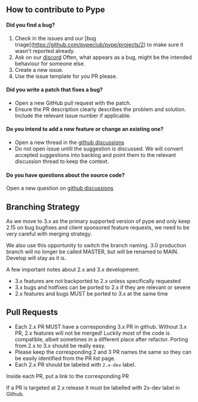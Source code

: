 ## How to contribute to Pype

#### **Did you find a bug?**

1. Check in the issues and our [bug triage[(https://github.com/pypeclub/pype/projects/2) to make sure it wasn't reported already.
2. Ask on our [discord](http://pype.community/chat) Often, what appears as a bug, might be the intended behaviour for someone else.
3. Create a new issue.
4. Use the issue template for you PR please.


#### **Did you write a patch that fixes a bug?**

- Open a new GitHub pull request with the patch.
- Ensure the PR description clearly describes the problem and solution. Include the relevant issue number if applicable.


#### **Do you intend to add a new feature or change an existing one?**

- Open a new thread in the [github discussions](https://github.com/pypeclub/pype/discussions/new)
- Do not open issue untill the suggestion is discussed. We will convert accepted suggestions into backlog and point them to the relevant discussion thread to keep the context.

#### **Do you have questions about the source code?**

Open a new question on [github discussions](https://github.com/pypeclub/pype/discussions/new)

## Branching Strategy

As we move to 3.x as the primary supported version of pype and only keep 2.15 on bug bugfixes and client sponsored feature requests, we need to be very careful with merging strategy.

We also use this opportunity to switch the branch naming. 3.0 production branch will no longer be called MASTER,  but will be renamed to MAIN. Develop will stay as it is.

A few important notes about 2.x and 3.x development:

- 3.x features are not backported to 2.x unless specifically requested
- 3.x bugs and hotfixes can be ported to 2.x if they are relevant or severe
- 2.x features and bugs MUST be ported to 3.x at the same time

## Pull Requests

- Each 2.x PR MUST have a corresponding 3.x PR in github. Without 3.x PR, 2.x features will not be merged! Luckily most of the code is compatible, albeit sometimes in a different place after refactor. Porting from 2.x to 3.x should be really easy.
- Please keep the corresponding 2 and 3 PR names the same so they can be easily identified from the PR list page.
- Each 2.x PR should be labeled with `2.x-dev` label.

Inside each PR, put a link to the corresponding PR




If a PR is targeted at 2.x release it must be labelled with 2x-dev label in Github.   

